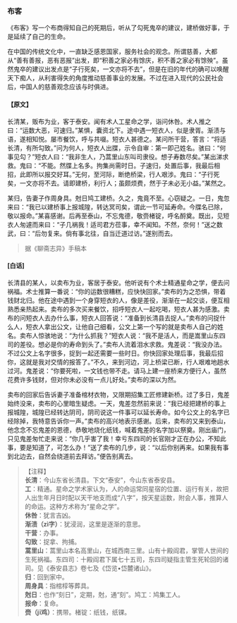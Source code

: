 <script type="text/javascript">
    var head = document.getElementsByTagName('head')[0];
    cssURL = '/public/liao.css';
    linkTag = document.createElement('link');
    linkTag.href = cssURL;
    linkTag.setAttribute('type','text/css');
    linkTag.setAttribute('rel','stylesheet');
    head.appendChild(linkTag);
</script>
### 布客

《布客》写一个布商得知自己的死期后，听从了勾死鬼卒的建议，建桥做好事，于是延续了自己的生命。

在中国的传统文化中，一直缺乏感恩国家，服务社会的观念。所谓慈善，大都从“善有善报，恶有恶报”出发，即“积善之家必有馀庆，积不善之家必有馀殃”。虽然鬼卒的建议出发点是“子行死矣，一文亦将不去”，但是在旧的年代的确可以唤醒天下痴人，从利害得失的角度推动慈善事业的发展。不过在进入现代的公民社会后，中国人的慈善观念应该与时俱进。

#### 【原文】
<section>
长清某，贩布为业，客于泰安。闻有术人工星命之学，诣问休咎。术人推之曰：“运数大恶，可速归。”某惧，囊资北下。途中遇一短衣人，似是隶胥。渐渍与语，遂相知悦。屡市餐饮，呼与共啜。短衣人甚德之。某问所干营，答言：“将适长清，有所勾致。”问为何人，短衣人出牒，示令自审：第一即己姓名。骇曰：“何事见勾？”短衣人曰：“我非生人，乃蒿里山东叫司隶役。想子寿数尽矣。”某出涕求救。鬼曰：“不能。然牒上名多。拘集尚需时日。子速归，处置后事，我最后相招，此即所以报交好耳。”无何，至河际，断绝桥梁，行人艰涉。鬼曰：“子行死矣，一文亦将不去。请即建桥，利行人；虽颇烦费，然于子未必无小益。”某然之。

某归，告妻子作周身具。尅日鸠工建桥。久之，鬼竟不至。心窃疑之。一日，鬼忽来曰：“我已以建桥事上报城隍，转达冥司矣，谓此一节可延寿命。今牒名已除，敬以报命。”某喜感谢。后再至泰山，不忘鬼德，敬赍楮锭，呼名酹奠。既出，见短衣人匆遽而来曰：“子几祸我！适司君方莅事，幸不闻知。不然，奈何！”送之数武，曰：“后勿复来。倘有事北往，自当迁道过访。”遂别而去。

</section>

> 据《聊斋志异》手稿本

#### [白话]
<aside>

长清县的某人，以卖布为业，客居于泰安。他听说有个术士精通星命之学，便去问祸福。术士推算一番说：“你的运数很糟糕，应快快回家。”卖布的为之恐惧，带着钱财北归。他在途中遇到一个身穿短衣的人，像是差役，渐渐在一起交谈，便互相熟悉亲热起来。卖布的多次买来餐饮，招呼短衣人一起吃喝，短衣人甚为感激。卖布的问短衣人去办什么事，短衣人回答说：“准备到长清县去捉人。”卖布的问捉什么人，短衣人拿出公文，让他自己细看，公文上第一个写的就是卖布人自己的姓名。卖布人惊骇地说：“为什么抓我？”短衣人说：“我不是活人，而是嵩里山东四司的差役。想必是你的寿命到头了。”卖布人流着泪水求救。鬼差说：“我没办法。不过公文上名字很多，捉到一起还需要一些时日。你快回家处理后事，我最后招你，这就是我对交情的报答了。”不久，来到河边，河上桥梁已断，行人艰难地趟水过河。鬼差说：“你要死啦，一文钱也带不走。请马上建一座桥来方便行人，虽然花费许多钱财，但对你未必没有一点儿好处。”卖布的深以为然。

卖布的回家后告诉妻子准备棺材衣物，又限期招集工匠修建新桥。过了多日，鬼差始终没来，卖布的心里暗生疑虑。一天，鬼差忽然前来说：“我已经把建桥的事上报城隍，城隍已经转达阴司，阴司说这一件事可以延长寿命。如今公文上的名字已经除掉，我特意告诉你一声。”卖布的高兴地表示感谢。后来，卖布的又来到泰山，他念念不忘鬼差的恩德，恭敬地烧化纸钱，喊着鬼差的名字加以祭奠。刚出庙门，只见鬼差匆忙走来说：“你几乎害了我！幸亏东四司的长官刚才正在办公，不知此事，要是知道了，可怎么办！”送了卖布的几步，说：“以后你别再来。如果我有事到北边去，自然会绕道前去拜访。”便告别离去。

</aside>

> 【注释】  
<b>长清</b>：今山东省长清县。下文“泰安”，今山东省泰安县。  
<b>工</b>：精通。星命之学术家认为，人的命运常同星宿的位置、运行有关，故把人出生年月日时配以天干地支而成“八字”，按天星运数，附会人事，推算人的命运。这种方术称为“星命之学”。  
<b>休咎</b>：犹言吉凶。  
<b>渐渍（zì字）</b>：犹浸润，这里是逐渐的意思。  
<b>干营</b>：办事。  
<b>勾致</b>：捉拿、拘捕。  
<b>蒿里山</b>：蒿里山本名高里山，在城西南三里。山有十殿阎君，掌管人世间的生死祸福。东四司：十殿阎君下属七十五司，东四司疑指主管生死轮回的诸司。见《泰安县志》卷七及《岱览•岱麓诸山》。  
<b>归</b>：回到家中。  
<b>周身具</b>：指棺椁等葬具。  
<b>尅日</b>：也作“刻日”，定期，尅，通“刻”。鸠工：鸠集工人。  
<b>报命</b>：复命。  
<b>赍（jī鸡）</b>：携带。楮锭：纸钱，纸锞。  
